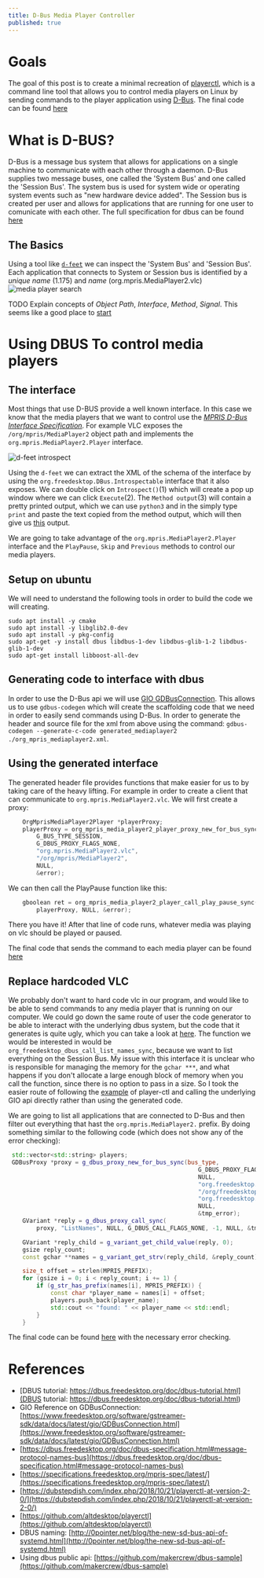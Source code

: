 ```yaml
---
title: D-Bus Media Player Controller
published: true
---
```


# Goals
The goal of this post is to create a minimal recreation of [playerctl](https://github.com/altdesktop/playerctl), which is a command line tool that allows you to control media players on Linux by sending commands to the player application using [D-Bus](https://www.freedesktop.org/wiki/Software/dbus/). The final code can be found [here](https://github.com/versi786/dbus-audio-controller/blob/master/main.cpp)

# What is D-BUS?
D-Bus is a message bus system that allows for applications on a single machine to communicate with each other through a daemon. D-Bus supplies two message buses, one called the 'System Bus' and one called the 'Session Bus'. The system bus is used for system wide or operating system events such as "new hardware device added". The Session bus is created per user and allows for applications that are running for one user to comunicate with each other. The full specification for dbus can be found [here](https://dbus.freedesktop.org/doc/dbus-specification.html)

## The Basics
Using a tool like [`d-feet`](https://wiki.gnome.org/Apps/DFeet) we can inspect the 'System Bus' and 'Session Bus'. Each application that connects to System or Session bus is identified by a *unique name* (1.175) and *name* (org.mpris.MediaPlayer2.vlc)
![media player search](/assets/images/2019-12-31-dbus-media-controller/d-feet-media-player.png)

TODO Explain concepts of *Object Path*, *Interface*, *Method*, *Signal*. This seems like a good place to [start](https://pydbus.readthedocs.io/en/latest/dbusaddressing.html)

# Using DBUS To control media players

## The interface
Most things that use D-BUS provide a well known interface. In this case we know that the media players that we want to control use the [*MPRIS D-Bus Interface Specification*](https://specifications.freedesktop.org/mpris-spec/latest/). For example VLC exposes the `/org/mpris/MediaPlayer2` object path and implements the `org.mpris.MediaPlayer2.Player` interface.

![d-feet introspect](/assets/images/2019-12-31-dbus-media-controller/d-feet-introspect.png)

Using the `d-feet` we can extract the XML of the schema of the interface by using the `org.freedesktop.DBus.Introspectable` interface that it also exposes. We can double click on `Introspect()`(1) which will create a pop up window where we can click `Execute`(2). The `Method output`(3) will contain a pretty printed output, which we can use `python3` and in the simply type `print` and paste the text copied from the method output, which will then give us [this](https://github.com/versi786/dbus-audio-controller/blob/master/org_mpris_mediaplayer2.xml) output.

We are going to take advantage of the `org.mpris.MediaPlayer2.Player` interface and the `PlayPause`, `Skip` and `Previous` methods to control our media players.

## Setup on ubuntu
We will need to understand the following tools in order to build the code we will creating.
```
sudo apt install -y cmake
sudo apt install -y libglib2.0-dev
sudo apt install -y pkg-config
sudo apt-get -y install dbus libdbus-1-dev libdbus-glib-1-2 libdbus-glib-1-dev
sudo apt-get install libboost-all-dev
```

## Generating code to interface with dbus
In order to use the D-Bus api we will use [GIO GDBusConnection](https://developer.gnome.org/gio/stable/GDBusConnection.html). This allows us to use `gdbus-codegen` which will create the scaffolding code that we need in order to easily send commands using D-Bus. In order to generate the header and source file for the xml from above using the command: `gdbus-codegen --generate-c-code generated_mediaplayer2 ./org_mpris_mediaplayer2.xml`.

## Using the generated interface
The generated header file provides functions that make easier for us to by taking care of the heavy lifting. For example in order to create a client that can communicate to `org.mpris.MediaPlayer2.vlc`. We will first create a proxy:
``` c++
    OrgMprisMediaPlayer2Player *playerProxy;
    playerProxy = org_mpris_media_player2_player_proxy_new_for_bus_sync(
        G_BUS_TYPE_SESSION,
        G_DBUS_PROXY_FLAGS_NONE,
        "org.mpris.MediaPlayer2.vlc",
        "/org/mpris/MediaPlayer2",
        NULL,
        &error);
```

We can then call the PlayPause function like this:
``` c++
    gboolean ret = org_mpris_media_player2_player_call_play_pause_sync(
        playerProxy, NULL, &error);
```

There you have it! After that line of code runs, whatever media was playing on vlc should be played or paused.

The final code that sends the command to each media player can be found [here](https://github.com/versi786/dbus-audio-controller/blob/master/main.cpp#L91)

## Replace hardcoded VLC
We probably don't want to hard code vlc in our program, and would like to be able to send commands to any media player that is running on our computer. We could go down the same route of user the code generator to be able to interact with the underlying dbus system, but the code that it generates is quite ugly, which you can take a look at [here](https://github.com/versi786/dbus-audio-controller/blob/c93ec857e2e6a737afdf5868c044ec78e9fc1ce1/generated_dbus.h). The function we would be interested in would be `org_freedesktop_dbus_call_list_names_sync`, because we want to list everything on the Session Bus. My issue with this interface it is unclear who is responsible for managing the memory for the `gchar ***`, and what happens if you don't allocate a large enough block of memory when you call the function, since there is no option to pass in a size. So I took the easier route of following the [example](https://github.com/altdesktop/playerctl/blob/11501fc39f93bcb867ec1ecd2300bc39ec12d015/playerctl/playerctl-player.c#L830-L882) of player-ctl and calling the underlying GIO api directly rather than using the generated code.


We are going to list all applications that are connected to D-Bus and then filter out everything that hast the `org.mpris.MediaPlayer2.` prefix. By doing something similar to the following code (which does not show any of the error checking):

``` c++
 std::vector<std::string> players;
 GDBusProxy *proxy = g_dbus_proxy_new_for_bus_sync(bus_type,
                                                      G_DBUS_PROXY_FLAGS_NONE,
                                                      NULL,
                                                      "org.freedesktop.DBus",
                                                      "/org/freedesktop/DBus",
                                                      "org.freedesktop.DBus",
                                                      NULL,
                                                      &tmp_error);
    GVariant *reply = g_dbus_proxy_call_sync(
        proxy, "ListNames", NULL, G_DBUS_CALL_FLAGS_NONE, -1, NULL, &tmp_error);

    GVariant *reply_child = g_variant_get_child_value(reply, 0);
    gsize reply_count;
    const gchar **names = g_variant_get_strv(reply_child, &reply_count);

    size_t offset = strlen(MPRIS_PREFIX);
    for (gsize i = 0; i < reply_count; i += 1) {
        if (g_str_has_prefix(names[i], MPRIS_PREFIX)) {
            const char *player_name = names[i] + offset;
            players.push_back(player_name);
            std::cout << "found: " << player_name << std::endl;
        }
    }
```

The final code can be found [here](https://github.com/versi786/dbus-audio-controller/blob/7b5769ef1bcf412e4d79275dd200e97b1ce2bc94/main.cpp#L25) with the necessary error checking.



# References
* [DBUS tutorial: https://dbus.freedesktop.org/doc/dbus-tutorial.html](DBUS tutorial: https://dbus.freedesktop.org/doc/dbus-tutorial.html)
* GIO Reference on GDBusConnection: [https://www.freedesktop.org/software/gstreamer-sdk/data/docs/latest/gio/GDBusConnection.html](https://www.freedesktop.org/software/gstreamer-sdk/data/docs/latest/gio/GDBusConnection.html)
* [https://dbus.freedesktop.org/doc/dbus-specification.html#message-protocol-names-bus](https://dbus.freedesktop.org/doc/dbus-specification.html#message-protocol-names-bus)
* [https://specifications.freedesktop.org/mpris-spec/latest/](https://specifications.freedesktop.org/mpris-spec/latest/)
* [https://dubstepdish.com/index.php/2018/10/21/playerctl-at-version-2-0/](https://dubstepdish.com/index.php/2018/10/21/playerctl-at-version-2-0/)
* [https://github.com/altdesktop/playerctl](https://github.com/altdesktop/playerctl)
* DBUS naming: [http://0pointer.net/blog/the-new-sd-bus-api-of-systemd.html](http://0pointer.net/blog/the-new-sd-bus-api-of-systemd.html)
* Using dbus public api: [https://github.com/makercrew/dbus-sample](https://github.com/makercrew/dbus-sample)

